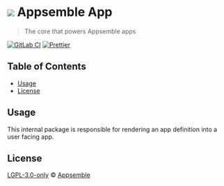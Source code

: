 # ![](https://gitlab.com/appsemble/appsemble/-/raw/0.22.4/config/assets/logo.svg) Appsemble App

> The core that powers Appsemble apps

[![GitLab CI](https://gitlab.com/appsemble/appsemble/badges/0.22.4/pipeline.svg)](https://gitlab.com/appsemble/appsemble/-/releases/0.22.4)
[![Prettier](https://img.shields.io/badge/code_style-prettier-ff69b4.svg)](https://prettier.io)

## Table of Contents

- [Usage](#usage)
- [License](#license)

## Usage

This internal package is responsible for rendering an app definition into a user facing app.

## License

[LGPL-3.0-only](https://gitlab.com/appsemble/appsemble/-/blob/0.22.4/LICENSE.md) ©
[Appsemble](https://appsemble.com)
